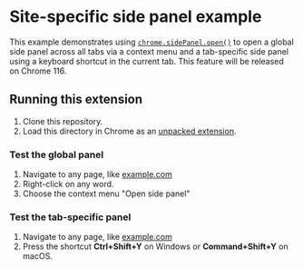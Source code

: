 # Site-specific side panel example

This example demonstrates using [`chrome.sidePanel.open()`](https://developer.chrome.com/docs/extensions/reference/sidePanel/#method-open) to open a global side panel across all tabs via a context menu and a tab-specific side panel using a keyboard shortcut in the current tab. This feature will be released on Chrome 116.

## Running this extension

1. Clone this repository.
2. Load this directory in Chrome as an [unpacked extension](https://developer.chrome.com/docs/extensions/mv3/getstarted/development-basics/#load-unpacked).

### Test the global panel

1. Navigate to any page, like [example.com](http://example.com/)
2. Right-click on any word.
3. Choose the context menu "Open side panel"

### Test the tab-specific panel

1. Navigate to any page, like [example.com](http://example.com/)
2. Press the shortcut **Ctrl+Shift+Y** on Windows or **Command+Shift+Y** on macOS.
